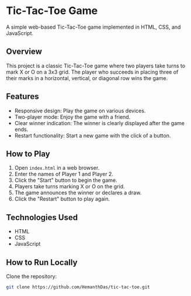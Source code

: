 # Tic-Tac-Toe Game

A simple web-based Tic-Tac-Toe game implemented in HTML, CSS, and JavaScript.

## Overview

This project is a classic Tic-Tac-Toe game where two players take turns to mark X or O on a 3x3 grid. The player who succeeds in placing three of their marks in a horizontal, vertical, or diagonal row wins the game.

## Features

- Responsive design: Play the game on various devices.
- Two-player mode: Enjoy the game with a friend.
- Clear winner indication: The winner is clearly displayed after the game ends.
- Restart functionality: Start a new game with the click of a button.

## How to Play

1. Open `index.html` in a web browser.
2. Enter the names of Player 1 and Player 2.
3. Click the "Start" button to begin the game.
4. Players take turns marking X or O on the grid.
5. The game announces the winner or declares a draw.
6. Click the "Restart" button to play again.

## Technologies Used

- HTML
- CSS
- JavaScript

## How to Run Locally

Clone the repository:

```bash
git clone https://github.com/HemanthDas/tic-tac-toe.git
